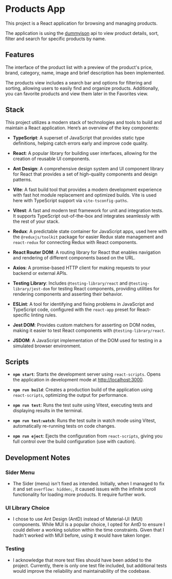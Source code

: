 # Products App

This project is a React application for browsing and managing products.

The application is using the [dummyjson](https://dummyjson.com/) api to view product details, sort, filter and search for specific products by name.

## Features

The interface of the product list with a preview of the product's price, brand, category, name, image and brief description has been implemented.

The products view includes a search bar and options for filtering and sorting, allowing users to easily find and organize products. Additionally, you can favorite products and view them later in the Favorites view.

## Stack

This project utilizes a modern stack of technologies and tools to build and maintain a React application. Here’s an overview of the key components:

- **TypeScript**: A superset of JavaScript that provides static type definitions, helping catch errors early and improve code quality.

- **React**: A popular library for building user interfaces, allowing for the creation of reusable UI components.

- **Ant Design**: A comprehensive design system and UI component library for React that provides a set of high-quality components and design patterns.

- **Vite**: A fast build tool that provides a modern development experience with fast hot module replacement and optimized builds. Vite is used here with TypeScript support via `vite-tsconfig-paths`.

- **Vitest**: A fast and modern test framework for unit and integration tests. It supports TypeScript out-of-the-box and integrates seamlessly with the rest of your stack.

- **Redux**: A predictable state container for JavaScript apps, used here with the `@reduxjs/toolkit` package for easier Redux state management and `react-redux` for connecting Redux with React components.

- **React Router DOM**: A routing library for React that enables navigation and rendering of different components based on the URL.

- **Axios**: A promise-based HTTP client for making requests to your backend or external APIs.

- **Testing Library**: Includes `@testing-library/react` and `@testing-library/jest-dom` for testing React components, providing utilities for rendering components and asserting their behavior.

- **ESLint**: A tool for identifying and fixing problems in JavaScript and TypeScript code, configured with the `react-app` preset for React-specific linting rules.

- **Jest DOM**: Provides custom matchers for asserting on DOM nodes, making it easier to test React components with `@testing-library/react`.

- **JSDOM**: A JavaScript implementation of the DOM used for testing in a simulated browser environment.

## Scripts

- **`npm start`**: Starts the development server using `react-scripts`. Opens the application in development mode at [http://localhost:3000](http://localhost:3000).

- **`npm run build`**: Creates a production build of the application using `react-scripts`, optimizing the output for performance.

- **`npm run test`**: Runs the test suite using Vitest, executing tests and displaying results in the terminal.

- **`npm run test:watch`**: Runs the test suite in watch mode using Vitest, automatically re-running tests on code changes.

- **`npm run eject`**: Ejects the configuration from `react-scripts`, giving you full control over the build configuration (use with caution).



## Development Notes

### Sider Menu

- The Sider (menu) isn't fixed as intended. Initially, when I managed to fix it and set `overflow: hidden;`, it caused issues with the infinite scroll functionality for loading more products. It require further work.

### UI Library Choice

- I chose to use Ant Design (AntD) instead of Material-UI (MUI) components. While MUI is a popular choice, I opted for AntD to ensure I could deliver a working solution within the time constraints. Given that I hadn't worked with MUI before, using it would have taken longer.

### Testing

- I acknowledge that more test files should have been added to the project. Currently, there is only one test file included, but additional tests would improve the reliability and maintainability of the codebase.

